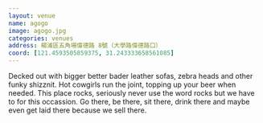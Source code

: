 ```yaml
---
layout: venue
name: agogo
image: agogo.jpg
categories: venues
address: 楊浦區五角場偉德路 8號（大學路偉德路口）
coord: [121.4593505859375, 31.243333658561085]
---
```


Decked out with bigger better bader leather sofas, zebra heads and other funky shizznit. Hot cowgirls run the joint, topping up your beer when needed. This place rocks, seriously never use the word rocks but we have to for this occassion. Go there, be there, sit there, drink there and maybe even get laid there because we sell there. 